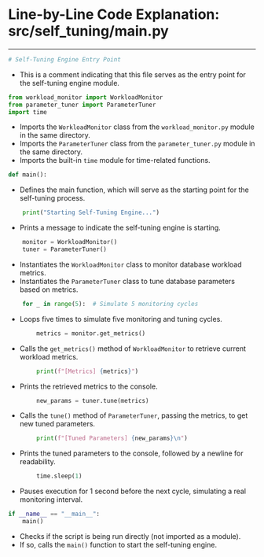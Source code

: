 # Line-by-Line Code Explanation: src/self_tuning/main.py

---

```python
# Self-Tuning Engine Entry Point
```
- This is a comment indicating that this file serves as the entry point for the self-tuning engine module.

```python
from workload_monitor import WorkloadMonitor
from parameter_tuner import ParameterTuner
import time
```
- Imports the `WorkloadMonitor` class from the `workload_monitor.py` module in the same directory.
- Imports the `ParameterTuner` class from the `parameter_tuner.py` module in the same directory.
- Imports the built-in `time` module for time-related functions.

```python
def main():
```
- Defines the main function, which will serve as the starting point for the self-tuning process.

```python
    print("Starting Self-Tuning Engine...")
```
- Prints a message to indicate the self-tuning engine is starting.

```python
    monitor = WorkloadMonitor()
    tuner = ParameterTuner()
```
- Instantiates the `WorkloadMonitor` class to monitor database workload metrics.
- Instantiates the `ParameterTuner` class to tune database parameters based on metrics.

```python
    for _ in range(5):  # Simulate 5 monitoring cycles
```
- Loops five times to simulate five monitoring and tuning cycles.

```python
        metrics = monitor.get_metrics()
```
- Calls the `get_metrics()` method of `WorkloadMonitor` to retrieve current workload metrics.

```python
        print(f"[Metrics] {metrics}")
```
- Prints the retrieved metrics to the console.

```python
        new_params = tuner.tune(metrics)
```
- Calls the `tune()` method of `ParameterTuner`, passing the metrics, to get new tuned parameters.

```python
        print(f"[Tuned Parameters] {new_params}\n")
```
- Prints the tuned parameters to the console, followed by a newline for readability.

```python
        time.sleep(1)
```
- Pauses execution for 1 second before the next cycle, simulating a real monitoring interval.

```python
if __name__ == "__main__":
    main()
```
- Checks if the script is being run directly (not imported as a module).
- If so, calls the `main()` function to start the self-tuning engine.
